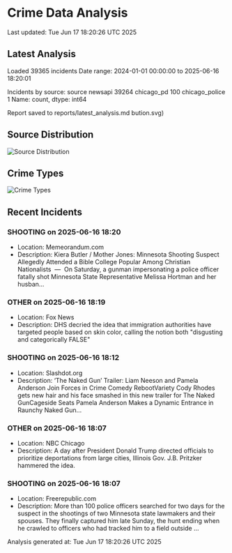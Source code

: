 # Crime Data Analysis
Last updated: Tue Jun 17 18:20:26 UTC 2025

## Latest Analysis

Loaded 39365 incidents
Date range: 2024-01-01 00:00:00 to 2025-06-16 18:20:01

Incidents by source:
source
newsapi           39264
chicago_pd          100
chicago_police        1
Name: count, dtype: int64

Report saved to reports/latest_analysis.md
bution.svg)

## Source Distribution
![Source Distribution](images/source_distribution.svg)

## Crime Types
![Crime Types](images/crime_types.svg)

## Recent Incidents

### SHOOTING on 2025-06-16 18:20
- Location: Memeorandum.com
- Description: Kiera Butler / Mother Jones:
Minnesota Shooting Suspect Allegedly Attended a Bible College Popular Among Christian Nationalists  —  On Saturday, a gunman impersonating a police officer fatally shot Minnesota State Representative Melissa Hortman and her husban…


### OTHER on 2025-06-16 18:19
- Location: Fox News
- Description: DHS decried the idea that immigration authorities have targeted people based on skin color, calling the notion both "disgusting and categorically FALSE"


### SHOOTING on 2025-06-16 18:12
- Location: Slashdot.org
- Description: ‘The Naked Gun’ Trailer: Liam Neeson and Pamela Anderson Join Forces in Crime Comedy RebootVariety Cody Rhodes gets new hair and his face smashed in this new trailer for The Naked GunCageside Seats Pamela Anderson Makes a Dynamic Entrance in Raunchy Naked Gun…


### OTHER on 2025-06-16 18:07
- Location: NBC Chicago
- Description: A day after President Donald Trump directed officials to prioritize deportations from large cities, Illinois Gov. J.B. Pritzker hammered the idea.


### SHOOTING on 2025-06-16 18:07
- Location: Freerepublic.com
- Description: More than 100 police officers searched for two days for the suspect in the shootings of two Minnesota state lawmakers and their spouses. They finally captured him late Sunday, the hunt ending when he crawled to officers who had tracked him to a field outside …

Analysis generated at: Tue Jun 17 18:20:26 UTC 2025
